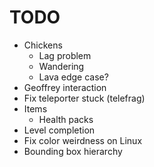 # TODO
- Chickens
    - Lag problem
    - Wandering
    - Lava edge case?
- Geoffrey interaction
- Fix teleporter stuck (telefrag)
- Items 
    - Health packs
- Level completion
- Fix color weirdness on Linux
- Bounding box hierarchy
